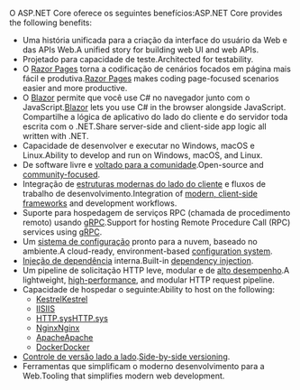 <span data-ttu-id="a2acb-101">O ASP.NET Core oferece os seguintes benefícios:</span><span class="sxs-lookup"><span data-stu-id="a2acb-101">ASP.NET Core provides the following benefits:</span></span>

* <span data-ttu-id="a2acb-102">Uma história unificada para a criação da interface do usuário da Web e das APIs Web.</span><span class="sxs-lookup"><span data-stu-id="a2acb-102">A unified story for building web UI and web APIs.</span></span>
* <span data-ttu-id="a2acb-103">Projetado para capacidade de teste.</span><span class="sxs-lookup"><span data-stu-id="a2acb-103">Architected for testability.</span></span>
* <span data-ttu-id="a2acb-104">O [Razor Pages](xref:razor-pages/index) torna a codificação de cenários focados em página mais fácil e produtiva.</span><span class="sxs-lookup"><span data-stu-id="a2acb-104">[Razor Pages](xref:razor-pages/index) makes coding page-focused scenarios easier and more productive.</span></span>
* <span data-ttu-id="a2acb-105">O [Blazor](xref:blazor/index) permite que você use C# no navegador junto com o JavaScript.</span><span class="sxs-lookup"><span data-stu-id="a2acb-105">[Blazor](xref:blazor/index) lets you use C# in the browser alongside JavaScript.</span></span> <span data-ttu-id="a2acb-106">Compartilhe a lógica de aplicativo do lado do cliente e do servidor toda escrita com o .NET.</span><span class="sxs-lookup"><span data-stu-id="a2acb-106">Share server-side and client-side app logic all written with .NET.</span></span>
* <span data-ttu-id="a2acb-107">Capacidade de desenvolver e executar no Windows, macOS e Linux.</span><span class="sxs-lookup"><span data-stu-id="a2acb-107">Ability to develop and run on Windows, macOS, and Linux.</span></span>
* <span data-ttu-id="a2acb-108">De software livre e [voltado para a comunidade](https://live.asp.net/).</span><span class="sxs-lookup"><span data-stu-id="a2acb-108">Open-source and [community-focused](https://live.asp.net/).</span></span>
* <span data-ttu-id="a2acb-109">Integração de [estruturas modernas do lado do cliente](xref:blazor/index) e fluxos de trabalho de desenvolvimento.</span><span class="sxs-lookup"><span data-stu-id="a2acb-109">Integration of [modern, client-side frameworks](xref:blazor/index) and development workflows.</span></span>
* <span data-ttu-id="a2acb-110">Suporte para hospedagem de serviços RPC (chamada de procedimento remoto) usando [gRPC](xref:grpc/index).</span><span class="sxs-lookup"><span data-stu-id="a2acb-110">Support for hosting Remote Procedure Call (RPC) services using [gRPC](xref:grpc/index).</span></span>
* <span data-ttu-id="a2acb-111">Um [sistema de configuração](xref:fundamentals/configuration/index) pronto para a nuvem, baseado no ambiente.</span><span class="sxs-lookup"><span data-stu-id="a2acb-111">A cloud-ready, environment-based [configuration system](xref:fundamentals/configuration/index).</span></span>
* <span data-ttu-id="a2acb-112">[Injeção de dependência](xref:fundamentals/dependency-injection) interna.</span><span class="sxs-lookup"><span data-stu-id="a2acb-112">Built-in [dependency injection](xref:fundamentals/dependency-injection).</span></span>
* <span data-ttu-id="a2acb-113">Um pipeline de solicitação HTTP leve, modular e de [alto desempenho](https://github.com/aspnet/benchmarks).</span><span class="sxs-lookup"><span data-stu-id="a2acb-113">A lightweight, [high-performance](https://github.com/aspnet/benchmarks), and modular HTTP request pipeline.</span></span>
* <span data-ttu-id="a2acb-114">Capacidade de hospedar o seguinte:</span><span class="sxs-lookup"><span data-stu-id="a2acb-114">Ability to host on the following:</span></span>
  * [<span data-ttu-id="a2acb-115">Kestrel</span><span class="sxs-lookup"><span data-stu-id="a2acb-115">Kestrel</span></span>](xref:fundamentals/servers/kestrel)
  * [<span data-ttu-id="a2acb-116">IIS</span><span class="sxs-lookup"><span data-stu-id="a2acb-116">IIS</span></span>](xref:host-and-deploy/iis/index)
  * [<span data-ttu-id="a2acb-117">HTTP.sys</span><span class="sxs-lookup"><span data-stu-id="a2acb-117">HTTP.sys</span></span>](xref:fundamentals/servers/httpsys)
  * [<span data-ttu-id="a2acb-118">Nginx</span><span class="sxs-lookup"><span data-stu-id="a2acb-118">Nginx</span></span>](xref:host-and-deploy/linux-nginx)
  * [<span data-ttu-id="a2acb-119">Apache</span><span class="sxs-lookup"><span data-stu-id="a2acb-119">Apache</span></span>](xref:host-and-deploy/linux-apache)
  * [<span data-ttu-id="a2acb-120">Docker</span><span class="sxs-lookup"><span data-stu-id="a2acb-120">Docker</span></span>](xref:host-and-deploy/docker/index)
* <span data-ttu-id="a2acb-121">[Controle de versão lado a lado](/dotnet/standard/choosing-core-framework-server#side-by-side-net-versions-per-application-level).</span><span class="sxs-lookup"><span data-stu-id="a2acb-121">[Side-by-side versioning](/dotnet/standard/choosing-core-framework-server#side-by-side-net-versions-per-application-level).</span></span>
* <span data-ttu-id="a2acb-122">Ferramentas que simplificam o moderno desenvolvimento para a Web.</span><span class="sxs-lookup"><span data-stu-id="a2acb-122">Tooling that simplifies modern web development.</span></span>

